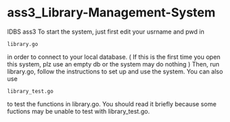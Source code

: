 # ass3_Library-Management-System
IDBS ass3
To start the system, just first edit your usrname and pwd in 

    library.go 

in order to connect to your local database. ( If this is the first time you open this system, plz use an empty db or the system may do nothing )
Then, run library.go, follow the instructions to set up and use the system.
You can also use

    library_test.go 

to test the functions in library.go. You should read it briefly because some fuctions may be unable to test with library_test.go.
